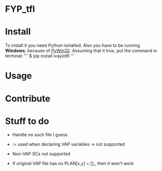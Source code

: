 # FYP_tfl

# Install
To install it you need Python isntalled. Also you have to be running <b>Windows</b>, because of [PyWin32](https://sourceforge.net/projects/pywin32). Assuming that it true, put the command in terminal:
'''
$ pip install ivaylotfl
'''

# Usage

# Contribute

# Stuff to do

- Handle no such file I guess

- := used when declaring VAP variables -> not supported

- Non-VAP SCs not supported

- If original VAP file has no PLAN[x,y] = [];, then it won't work
